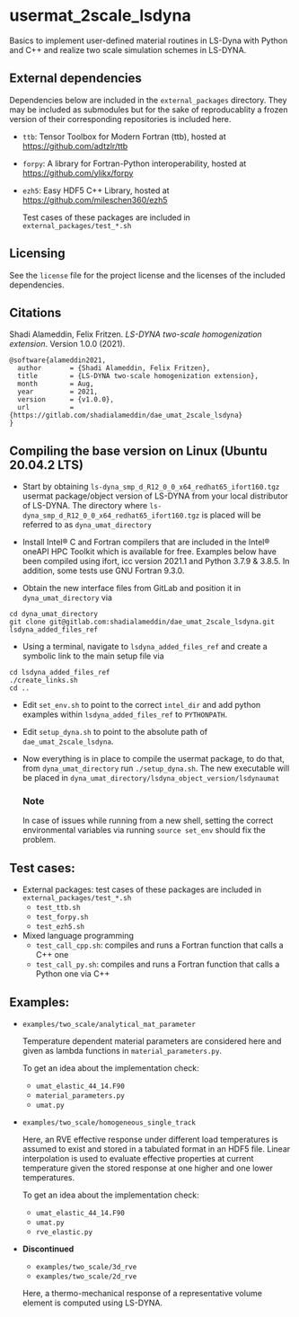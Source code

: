 # usermat_2scale_lsdyna

Basics to implement user-defined material routines in LS-Dyna with Python and C++ and realize two scale simulation schemes in LS-DYNA.

## External dependencies

Dependencies below are included in the `external_packages` directory. They may be included as submodules but for the sake of reproducablity a frozen version of their corresponding repositories is included here.

- `ttb`: Tensor Toolbox for Modern Fortran (ttb), hosted at https://github.com/adtzlr/ttb

- `forpy`: A library for Fortran-Python interoperability, hosted at https://github.com/ylikx/forpy

- `ezh5`: Easy HDF5 C++ Library, hosted at https://github.com/mileschen360/ezh5

  Test cases of these packages are included in `external_packages/test_*.sh`
  
## Licensing
See the `license` file for the project license and the licenses of the included dependencies.


## Citations
Shadi Alameddin, Felix Fritzen. *LS-DYNA two-scale homogenization extension*. Version 1.0.0 (2021).

```
@software{alameddin2021,
  author       = {Shadi Alameddin, Felix Fritzen},
  title        = {LS-DYNA two-scale homogenization extension},
  month        = Aug,
  year         = 2021,
  version      = {v1.0.0},
  url          = {https://gitlab.com/shadialameddin/dae_umat_2scale_lsdyna}
}
```

## Compiling the base version on Linux (Ubuntu 20.04.2 LTS)
- Start by obtaining `ls-dyna_smp_d_R12_0_0_x64_redhat65_ifort160.tgz` usermat package/object version of LS-DYNA from your local distributor of LS-DYNA. The directory where `ls-dyna_smp_d_R12_0_0_x64_redhat65_ifort160.tgz` is placed will be referred to as `dyna_umat_directory`
- Install Intel® C and Fortran compilers that are included in the Intel® oneAPI HPC Toolkit which is available for free. Examples below have been compiled using ifort, icc version 2021.1 and Python 3.7.9 & 3.8.5. In addition, some tests use GNU Fortran 9.3.0.

- Obtain the new interface files from GitLab and position it in `dyna_umat_directory` via
```
cd dyna_umat_directory
git clone git@gitlab.com:shadialameddin/dae_umat_2scale_lsdyna.git lsdyna_added_files_ref
```
- Using a terminal, navigate to `lsdyna_added_files_ref` and create a symbolic link to the main setup file via
```
cd lsdyna_added_files_ref
./create_links.sh
cd ..
```
- Edit `set_env.sh` to point to the correct `intel_dir` and add python examples within `lsdyna_added_files_ref` to `PYTHONPATH`.
- Edit `setup_dyna.sh` to point to the absolute path of `dae_umat_2scale_lsdyna`.
- Now everything is in place to compile the usermat package, to do that, from `dyna_umat_directory` run `./setup_dyna.sh`.
The new executable will be placed in `dyna_umat_directory/lsdyna_object_version/lsdynaumat`

  ### Note
  
  In case of issues while running from a new shell, setting the correct environmental variables via running `source set_env` should fix the problem.

## Test cases:
- External packages: test cases of these packages are included in `external_packages/test_*.sh`
  - `test_ttb.sh`
  - `test_forpy.sh`
  - `test_ezh5.sh`
- Mixed language programming
  - `test_call_cpp.sh`: compiles and runs a Fortran function that calls a C++ one
  - `test_call_py.sh`: compiles and runs a Fortran function that calls a Python one via C++
  
## Examples:
- `examples/two_scale/analytical_mat_parameter`

  Temperature dependent material parameters are considered here and given as lambda functions in `material_parameters.py`.
  
  To get an idea about the implementation check:
  - `umat_elastic_44_14.F90`
  - `material_parameters.py`
  - `umat.py`
  
- `examples/two_scale/homogeneous_single_track`
  
  Here, an RVE effective response under different load temperatures is assumed to exist and stored in a tabulated format in an HDF5 file. Linear interpolation is used to evaluate effective properties at current temperature given the stored response at one higher and one lower temperatures.
  
  To get an idea about the implementation check:
    - `umat_elastic_44_14.F90`
    - `umat.py`
    - `rve_elastic.py`

- __Discontinued__
  
  - `examples/two_scale/3d_rve`
  - `examples/two_scale/2d_rve` 

  Here, a thermo-mechanical response of a representative volume element is computed using LS-DYNA.


